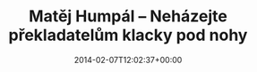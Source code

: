 ---
templateKey: blog-post
title: 'Matěj Humpál – Neházejte překladatelům klacky pod nohy'
image: /img/ilustracni2.jpg
time: '2014-02-07T12:02:37+00:00'
date: '2014-02-07T12:02:37+00:00'
description: >-
    ...
---